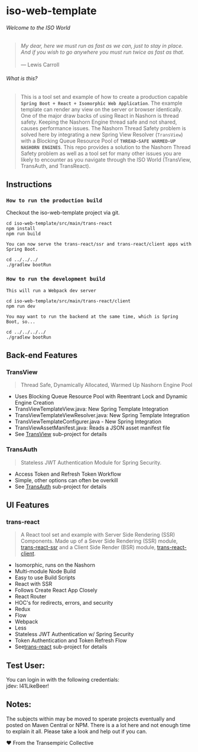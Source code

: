 # iso-web-template

###### Welcome to the ISO World
>*My dear, here we must run as fast as we can, just to stay in place.<br>
And if you wish to go anywhere you must run twice as fast as that.<br><br>*— Lewis Carroll

###### What is this?
> This is a tool set and example of how to create a production capable **`Spring Boot + React + Isomorphic Web Application`**.
The example template can render any view on the server or browser identically. One of the major draw backs of using React in Nashorn is thread safety.
Keeping the Nashorn Engine thread safe and not shared, causes performance issues. The Nashorn Thread Safety problem is solved here by integrating 
a new Spring View Resolver (`TransView`) with a Blocking Queue Resource Pool of **`THREAD-SAFE WARMED-UP NASHORN ENGINES`**. This repo provides a solution to the 
Nashorn Thread Safety problem as well as a tool set for many other issues you are likely to encounter as you navigate through the ISO World (TransView, TransAuth, and TransReact).

## Instructions

### `How to run the production build`

Checkout the iso-web-template project via git.

```
cd iso-web-template/src/main/trans-react
npm install
npm run build
```

`You can now serve the trans-react/ssr and trans-react/client apps with Spring Boot.`

```
cd ../../../
./gradlew bootRun
```

### `How to run the development build`
`This will run a Webpack dev server`

```
cd iso-web-template/src/main/trans-react/client
npm run dev
```

`You may want to run the backend at the same time, which is Spring Boot, so...`

```
cd ../../../../
./gradlew bootRun
```

## Back-end Features

### TransView
>Thread Safe, Dynamically Allocated, Warmed Up Nashorn Engine Pool

- Uses Blocking Queue Resource Pool with Reentrant Lock and Dynamic Engine Creation
- TransViewTemplateView.java: New Spring Template Integration
- TransViewTemplateViewResolver.java: New Spring Template Integration 
- TransViewTemplateConfigurer.java - New Spring Integration
- TransViewAssetManifest.java: Reads a JSON asset manifest file
- See [TransView](src/main/java/com/transempiric/transView/README.md) sub-project for details

### TransAuth
>Stateless JWT Authentication Module for Spring Security.

- Access Token and Refresh Token Workflow
- Simple, other options can often be overkill
- See [TransAuth](src/main/java/com/transempiric/transAuth/README.md) sub-project for details

## UI Features

### trans-react
> A React tool set and example with Server Side Rendering (SSR) Components. 
Made up of a Sever Side Rendering (SSR) module, [trans-react-ssr](src/main/trans-react/ssr/README.md)
and a Client Side Render (BSR) module, [trans-react-client](src/main/trans-react/client/README.md).

- Isomorphic, runs on the Nashorn
- Multi-module Node Build
- Easy to use Build Scripts
- React with SSR
- Follows Create React App Closely
- React Router
- HOC's for redirects, errors, and security
- Redux
- Flow
- Webpack
- Less
- Stateless JWT Authentication w/ Spring Security
- Token Authentication and Token Refresh Flow
- See[trans-react](src/main/trans-react/README.md) sub-project for details

## Test User:
You can login in with the following credentials:
<br>
jdev: I41LikeBeer!

## Notes:
The subjects within may be moved to sperate projects eventually and posted on Maven Central or NPM.
There is a a lot here and not enough time to explain it all.
Please take a look and help out if you can.

❤ From the Transempiric Collective
